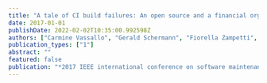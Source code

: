 ```yaml
---
title: "A tale of CI build failures: An open source and a financial organization perspective"
date: 2017-01-01
publishDate: 2022-02-02T10:35:00.992598Z
authors: ["Carmine Vassallo", "Gerald Schermann", "Fiorella Zampetti", "Daniele Romano", "Philipp Leitner", "Andy Zaidman", "Massimiliano Di Penta", "Sebastiano Panichella"]
publication_types: ["1"]
abstract: ""
featured: false
publication: "*2017 IEEE international conference on software maintenance and evolution (ICSME)*"
---
```


